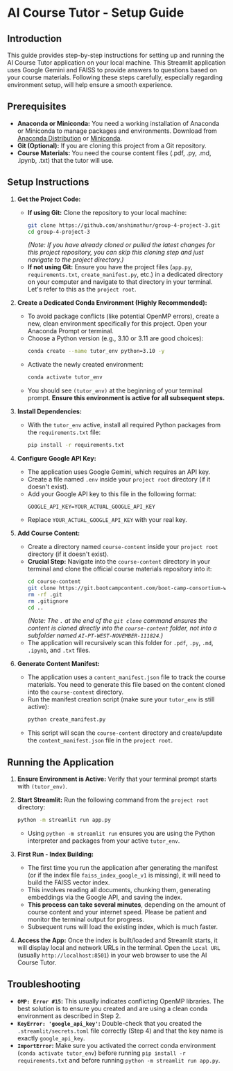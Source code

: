 # AI Course Tutor - Setup Guide

## Introduction

This guide provides step-by-step instructions for setting up and running the AI Course Tutor application on your local machine. This Streamlit application uses Google Gemini and FAISS to provide answers to questions based on your course materials. Following these steps carefully, especially regarding environment setup, will help ensure a smooth experience.

## Prerequisites

*   **Anaconda or Miniconda:** You need a working installation of Anaconda or Miniconda to manage packages and environments. Download from [Anaconda Distribution](https://www.anaconda.com/products/distribution) or [Miniconda](https://docs.conda.io/en/latest/miniconda.html).
*   **Git (Optional):** If you are cloning this project from a Git repository.
*   **Course Materials:** You need the course content files (.pdf, .py, .md, .ipynb, .txt) that the tutor will use.

## Setup Instructions

1.  **Get the Project Code:**
    *   **If using Git:** Clone the repository to your local machine:
        ```bash
        git clone https://github.com/anshimathur/group-4-project-3.git
        cd group-4-project-3
        ```
        *(Note: If you have already cloned or pulled the latest changes for this project repository, you can skip this cloning step and just navigate to the project directory.)*
    *   **If not using Git:** Ensure you have the project files (`app.py`, `requirements.txt`, `create_manifest.py`, etc.) in a dedicated directory on your computer and navigate to that directory in your terminal. Let's refer to this as the `project root`.

2.  **Create a Dedicated Conda Environment (Highly Recommended):**
    *   To avoid package conflicts (like potential OpenMP errors), create a new, clean environment specifically for this project. Open your Anaconda Prompt or terminal.
    *   Choose a Python version (e.g., 3.10 or 3.11 are good choices):
        ```bash
        conda create --name tutor_env python=3.10 -y
        ```
    *   Activate the newly created environment:
        ```bash
        conda activate tutor_env
        ```
    *   You should see `(tutor_env)` at the beginning of your terminal prompt. **Ensure this environment is active for all subsequent steps.**

3.  **Install Dependencies:**
    *   With the `tutor_env` active, install all required Python packages from the `requirements.txt` file:
        ```bash
        pip install -r requirements.txt
        ```

4.  **Configure Google API Key:**
    *   The application uses Google Gemini, which requires an API key.
    *   Create a file named `.env` inside your `project root` directory (if it doesn't exist).
    *   Add your Google API key to this file in the following format:
        ```
        GOOGLE_API_KEY=YOUR_ACTUAL_GOOGLE_API_KEY
        ```
    *   Replace `YOUR_ACTUAL_GOOGLE_API_KEY` with your real key.

5.  **Add Course Content:**
    *   Create a directory named `course-content` inside your `project root` directory (if it doesn't exist).
    *   **Crucial Step:** Navigate into the `course-content` directory in your terminal and clone the official course materials repository into it:
        ```bash
        cd course-content
        git clone https://git.bootcampcontent.com/boot-camp-consortium-west-coast/AI-PT-WEST-NOVEMBER-111824.git .
        rm -rf .git
        rm .gitignore
        cd .. 
        ```
        *(Note: The `.` at the end of the `git clone` command ensures the content is cloned directly into the `course-content` folder, not into a subfolder named `AI-PT-WEST-NOVEMBER-111824`.)*
    *   The application will recursively scan this folder for `.pdf`, `.py`, `.md`, `.ipynb`, and `.txt` files.

6.  **Generate Content Manifest:**
    *   The application uses a `content_manifest.json` file to track the course materials. You need to generate this file based on the content cloned into the `course-content` directory.
    *   Run the manifest creation script (make sure your `tutor_env` is still active):
        ```bash
        python create_manifest.py
        ```
    *   This script will scan the `course-content` directory and create/update the `content_manifest.json` file in the `project root`.

## Running the Application

1.  **Ensure Environment is Active:** Verify that your terminal prompt starts with `(tutor_env)`.
2.  **Start Streamlit:** Run the following command from the `project root` directory:
    ```bash
    python -m streamlit run app.py
    ```
    *   Using `python -m streamlit run` ensures you are using the Python interpreter and packages from your active `tutor_env`.

3.  **First Run - Index Building:**
    *   The first time you run the application after generating the manifest (or if the index file `faiss_index_google_v1` is missing), it will need to build the FAISS vector index.
    *   This involves reading all documents, chunking them, generating embeddings via the Google API, and saving the index.
    *   **This process can take several minutes**, depending on the amount of course content and your internet speed. Please be patient and monitor the terminal output for progress.
    *   Subsequent runs will load the existing index, which is much faster.

4.  **Access the App:** Once the index is built/loaded and Streamlit starts, it will display local and network URLs in the terminal. Open the `Local URL` (usually `http://localhost:8501`) in your web browser to use the AI Course Tutor.

## Troubleshooting

*   **`OMP: Error #15`:** This usually indicates conflicting OpenMP libraries. The best solution is to ensure you created and are using a clean conda environment as described in Step 2.
*   **`KeyError: 'google_api_key'`:** Double-check that you created the `.streamlit/secrets.toml` file correctly (Step 4) and that the key name is exactly `google_api_key`.
*   **`ImportError`:** Make sure you activated the correct conda environment (`conda activate tutor_env`) before running `pip install -r requirements.txt` and before running `python -m streamlit run app.py`.
